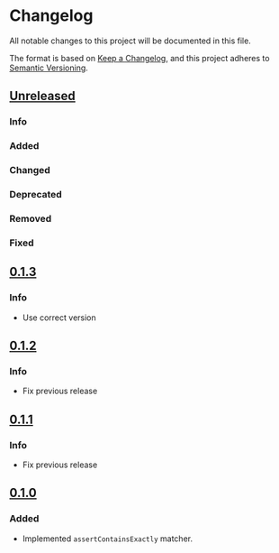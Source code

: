 # Changelog

All notable changes to this project will be documented in this file.

The format is based on [Keep a Changelog](https://keepachangelog.com/en/1.0.0/), and this project adheres
to [Semantic Versioning](https://semver.org/spec/v2.0.0.html).

## [Unreleased](https://github.com/Smartesting/assert-contain-exactly/compare/v0.1.3...main)

### Info

### Added

### Changed

### Deprecated

### Removed

### Fixed

## [0.1.3](https://github.com/Smartesting/assert-contain-exactly/compare/v0.1.2...v0.1.3)

### Info

- Use correct version

## [0.1.2](https://github.com/Smartesting/assert-contain-exactly/compare/v0.1.1...v0.1.2)

### Info

- Fix previous release

## [0.1.1](https://github.com/Smartesting/assert-contain-exactly/compare/v0.1.0...v0.1.1)

### Info

- Fix previous release

## [0.1.0](https://github.com/Smartesting/assert-contain-exactly/compare/c4393ee46d72f17ef4fbe89ac6a17514138b1cd4...v0.1.0)

### Added

- Implemented `assertContainsExactly` matcher.
